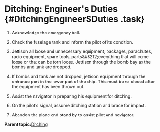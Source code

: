 # Ditching: Engineer's Duties {#DitchingEngineerSDuties .task}

1.  Acknowledge the emergency bell.

2.  Check the fuselage tank and inform the pilot of its condition.

3.  Jettison all loose and unnecessary equipment, packages, parachutes, radio equipment, spare tools, parts&\#8212;everything that will come loose or that can be torn loose. Jettison through the bomb bay as the bombs and tank are dropped.

4.  If bombs and tank are not dropped, jettison equipment through the entrance port in the lower part of the ship. This must be re-closed after the equipment has been thrown out.

5.  Assist the navigator in preparing his equipment for ditching.

6.  On the pilot's signal, assume ditching station and brace for impact.

7.  Abandon the plane and stand by to assist pilot and navigator.


**Parent topic:**[Ditching](../topics/ditching.md)

